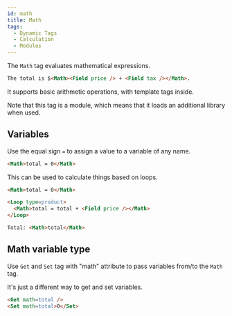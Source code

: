 ```yaml
---
id: math
title: Math
tags:
  - Dynamic Tags
  - Calculation
  - Modules
---
```

The `Math` tag evaluates mathematical expressions.

```html
The total is $<Math><Field price /> + <Field tax /></Math>.
```

It supports basic arithmetic operations, with template tags inside.

Note that this tag is a module, which means that it loads an additional library when used.

## Variables

Use the equal sign `=` to assign a value to a variable of any name.

```html
<Math>total = 0</Math>
```

This can be used to calculate things based on loops.

```html
<Math>total = 0</Math>

<Loop type=product>
  <Math>total = total + <Field price /></Math>
</Loop>

Total: <Math>total</Math>
```

## Math variable type

Use `Get` and `Set` tag with "math" attribute to pass variables from/to the `Math` tag.

It's just a different way to get and set variables.

```html
<Get math=total />
<Set math=total>0</Set>
```